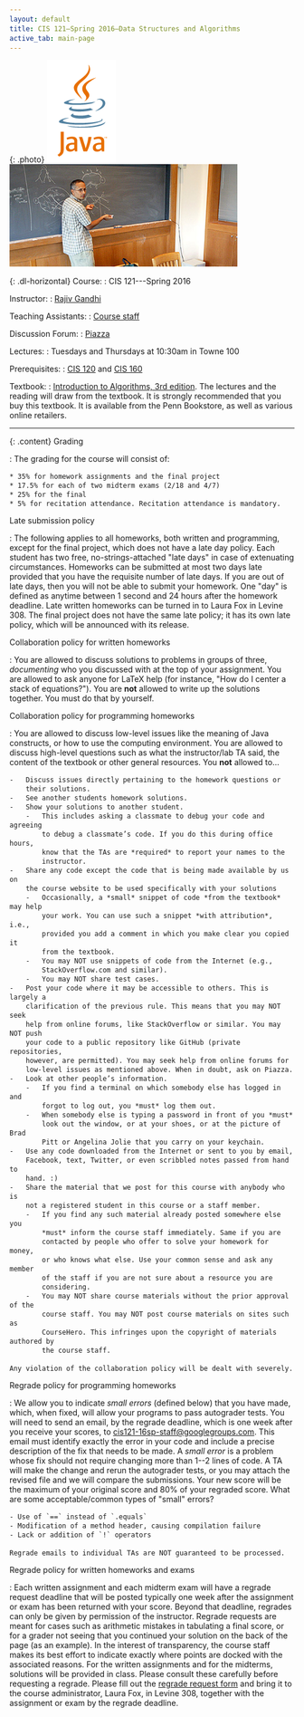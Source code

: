 ```yaml
---
layout: default
title: CIS 121—Spring 2016—Data Structures and Algorithms
active_tab: main-page
---
```


{: .photo}
![Java](assets/img/java.png)![Rajiv Gandhi](assets/img/rajiv.jpg)

{: .dl-horizontal}
Course:
: CIS 121---Spring 2016

Instructor:
: [Rajiv Gandhi](mailto:rajivg100@gmail.com)

Teaching Assistants:
: [Course staff](staff.html)

Discussion Forum:
: [Piazza](https://piazza.com/upenn/spring2016/cis121/)

Lectures:
: Tuesdays and Thursdays at 10:30am in Towne 100

Prerequisites:
: [CIS 120](http://www.seas.upenn.edu/~cis120/) and [CIS 160](http://www.thepigeonholeprinciple.com)

Textbook:
: [Introduction to Algorithms, 3rd edition](http://www.amazon.com/Introduction-Algorithms-3rd-Thomas-Cormen/dp/0262033844/).
The lectures and the reading will draw from the textbook. It is strongly
recommended that you buy this textbook. It is available from the Penn Bookstore,
as well as various online retailers.

---

<span class="glyphicon glyphicon-menu-down"></span>
<span class="glyphicon glyphicon-menu-up"></span>

{: .content}
<a class="accordion-toggle" data-toggle="collapse-next">Grading</a>

: The grading for the course will consist of:

    * 35% for homework assignments and the final project
    * 17.5% for each of two midterm exams (2/18 and 4/7)
    * 25% for the final
    * 5% for recitation attendance. Recitation attendance is mandatory.


<a class="accordion-toggle" data-toggle="collapse-next">Late submission policy</a>

: The following applies to all homeworks, both written and programming, except
    for the final project, which does not have a late day policy. Each student
    has two free, no-strings-attached "late days" in case of extenuating circumstances. 
    Homeworks can be submitted at most two days late provided that you have the requisite 
    number of late days.
    If you are out of late days, then you will not be able to submit your homework. One
    "day" is defined as anytime between 1 second and 24 hours after the homework
    deadline. Late written homeworks can be turned in to Laura Fox in
    Levine 308. The final project does not have the same late policy; it has its
    own late policy, which will be announced with its release.


<a class="accordion-toggle" data-toggle="collapse-next">Collaboration policy for written homeworks</a>

: You are allowed to discuss solutions to problems in groups of three,
    *documenting* who you discussed with at the top of your assignment. You are
    allowed to ask anyone for LaTeX help (for instance, "How do I center a stack
    of equations?"). You are **not** allowed to write up the solutions together.
    You must do that by yourself.


<a class="accordion-toggle" data-toggle="collapse-next">Collaboration policy for programming homeworks</a>

: You are allowed to discuss low-level issues like the meaning of Java
    constructs, or how to use the computing environment. You are allowed to
    discuss high-level questions such as what the instructor/lab TA said, the
    content of the textbook or other general resources. You **not** allowed
    to...

    -   Discuss issues directly pertaining to the homework questions or
        their solutions.
    -   See another students homework solutions.
    -   Show your solutions to another student.
        -   This includes asking a classmate to debug your code and agreeing
            to debug a classmate’s code. If you do this during office hours,
            know that the TAs are *required* to report your names to the
            instructor.
    -   Share any code except the code that is being made available by us on
        the course website to be used specifically with your solutions
        -   Occasionally, a *small* snippet of code *from the textbook* may help
            your work. You can use such a snippet *with attribution*, i.e.,
            provided you add a comment in which you make clear you copied it
            from the textbook.
        -   You may NOT use snippets of code from the Internet (e.g.,
            StackOverflow.com and similar).
        -   You may NOT share test cases.
    -   Post your code where it may be accessible to others. This is largely a
        clarification of the previous rule. This means that you may NOT seek
        help from online forums, like StackOverflow or similar. You may NOT push
        your code to a public repository like GitHub (private repositories,
        however, are permitted). You may seek help from online forums for
        low-level issues as mentioned above. When in doubt, ask on Piazza.
    -   Look at other people’s information.
        -   If you find a terminal on which somebody else has logged in and
            forgot to log out, you *must* log them out.
        -   When somebody else is typing a password in front of you *must*
            look out the window, or at your shoes, or at the picture of Brad
            Pitt or Angelina Jolie that you carry on your keychain.
    -   Use any code downloaded from the Internet or sent to you by email,
        Facebook, text, Twitter, or even scribbled notes passed from hand to
        hand. :)
    -   Share the material that we post for this course with anybody who is
        not a registered student in this course or a staff member.
        -   If you find any such material already posted somewhere else you
            *must* inform the course staff immediately. Same if you are
            contacted by people who offer to solve your homework for money,
            or who knows what else. Use your common sense and ask any member
            of the staff if you are not sure about a resource you are
            considering.
        -   You may NOT share course materials without the prior approval of the
            course staff. You may NOT post course materials on sites such as
            CourseHero. This infringes upon the copyright of materials authored by
            the course staff.

    Any violation of the collaboration policy will be dealt with severely.


<a class="accordion-toggle" data-toggle="collapse-next">Regrade policy for programming homeworks</a>

: We allow you to indicate *small errors* (defined below) that you have made,
    which, when fixed, will allow your programs to pass autograder tests. You
    will need to send an email, by the regrade deadline, which is one week after
    you receive your scores, to
    [cis121-16sp-staff@googlegroups.com](mailto:cis121-16sp-staff@googlegroups.com).
    This email must identify exactly the error in your code and include a
    precise description of the fix that needs to be made. A *small error* is a
    problem whose fix should not require changing more than 1--2 lines of code.
    A TA will make the change and rerun the autograder tests, or you may attach
    the revised file and we will compare the submissions. Your new score will be
    the maximum of your original score and 80% of your regraded score. What are
    some acceptable/common types of "small" errors?

    - Use of `==` instead of `.equals`
    - Modification of a method header, causing compilation failure
    - Lack or addition of `!` operators

    Regrade emails to individual TAs are NOT guaranteed to be processed.


<a class="accordion-toggle" data-toggle="collapse-next">Regrade policy for written homeworks and exams</a>

: Each written assignment and each midterm exam will have a regrade request
    deadline that will be posted typically one week after the assignment or exam
    has been returned with your score. Beyond that deadline, regrades can only
    be given by permission of the instructor. Regrade requests are meant for
    cases such as arithmetic mistakes in tabulating a final score, or for a
    grader not seeing that you continued your solution on the back of the page
    (as an example). In the interest of transparency, the course staff makes its
    best effort to indicate exactly where points are docked with the associated
    reasons. For the written assignments and for the midterms, solutions will be
    provided in class. Please consult these carefully before requesting a
    regrade. Please fill out the
    [regrade request form](content/hws/regrade_request_16sp.pdf) and bring it to
    the course administrator, Laura Fox, in Levine 308, together with the
    assignment or exam by the regrade deadline.
